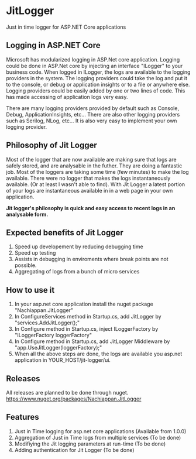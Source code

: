 # JitLogger
Just in time logger for ASP.NET Core applications

## Logging in ASP.NET Core
Microsoft has modularized logging in ASP.Net core application.
Logging could be done in ASP.Net core by injecting an interface "ILogger" to your business code.
When logged in ILogger, the logs are available to the logging providers in the system. The logging providers could take the log and put it to the console, or debug or application insights or to a file or anywhere else.
Logging providers could be easily added by one or two lines of code. This has made accessing of application logs very easy.

There are many logging providers provided by default such as Console, Debug, ApplicationInsights, etc... There are also other logging providers such as Serilog, NLog, etc... It is also very easy to implement your own logging provider.

## Philosophy of Jit Logger
Most of the logger that are now available are making sure that logs are safely stored, and are analysable in the futher. They are doing a fantastic job. Most of the loggers are taking some time (few minutes) to make the log available. There were no logger that makes the logs instantaneously available. (Or at least I wasn't able to find). With Jit Logger a latest portion of your logs are instantaneous available in in a web page in your own application.

**Jit logger's philosophy is quick and easy access to recent logs in an analysable form.**

## Expected benefits of Jit Logger
1. Speed up developement by reducing debugging time
2. Speed up testing
3. Assists in debugging in enviroments where break points are not possible.
4. Aggregating of logs from a bunch of micro services

## How to use it
1. In your asp.net core application install the nuget package "Nachiappan.JitLogger"
2. In ConfigureServices method in Startup.cs, add JitLogger by "services.AddJitLogger();"
3. In Configure method in Startup.cs, inject ILoggerFactory by "ILoggerFactory loggerFactory"
4. In Configure method in Startup.cs, add JitLogger Middleware by "app.UseJitLogger(loggerFactory);"
5. When all the above steps are done, the logs are available you asp.net application in YOUR_HOST/jit-logger/ui.

## Releases
All releases are planned to be done through nuget.
https://www.nuget.org/packages/Nachiappan.JitLogger

## Features
1. Just in Time logging for asp.net core applications (Available from 1.0.0)
2. Aggregation of Just in Time logs from multiple services (To be done)
3. Modifiying the Jit logging parameters at run-time (To be done)
4. Adding authentication for Jit Logger (To be done)

